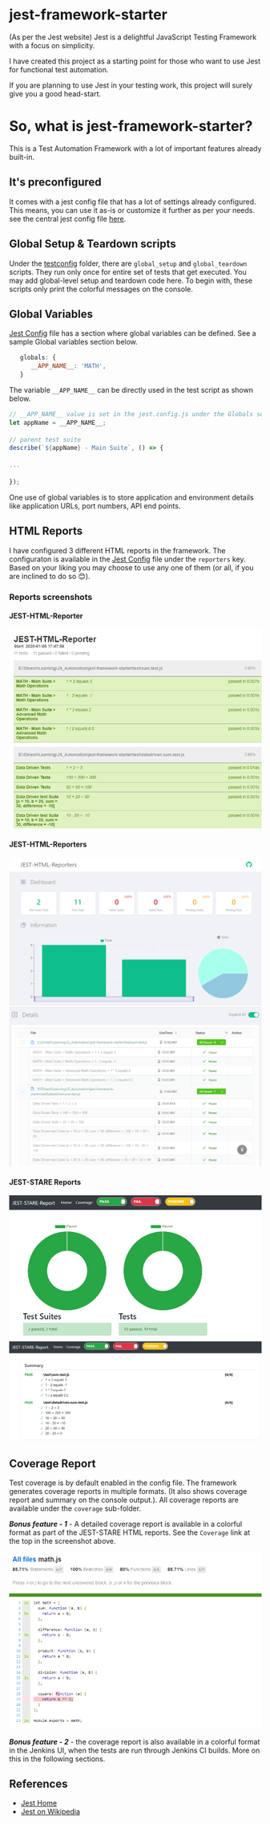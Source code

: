 # jest-framework-starter
(As per the Jest website) Jest is a delightful JavaScript Testing Framework with a focus on simplicity.

I have created this project as a starting point for those who want to use Jest for functional test automation. 

If you are planning to use Jest in your testing work, this project will surely give you a good head-start.

# So, what is jest-framework-starter?
This is a Test Automation Framework with a lot of important features already built-in.
## It's preconfigured
It comes with a jest config file that has a lot of settings already configured. This means, you can use it as-is or  customize it further as per your needs. see the central jest config file [here](https://github.com/dineshvelhal/jest-framework-starter/blob/master/jest.config.js).

## Global Setup & Teardown scripts
Under the [testconfig](https://github.com/dineshvelhal/jest-framework-starter/tree/master/testconfig) folder, there are `global_setup` and `global_teardown` scripts. They run only once for entire set of tests that get executed. You may add global-level setup and teardown code here. To begin with, these scripts only print the colorful messages on the console.

## Global Variables
[Jest Config](https://github.com/dineshvelhal/jest-framework-starter/blob/master/jest.config.js) file has a section where global variables can be defined. See a sample Global variables section below.
```javascript
   globals: {
      __APP_NAME__: 'MATH',
   }
```
The variable `__APP_NAME__` can be directly used in the test script as shown below.

```javascript
// __APP_NAME__ value is set in the jest.config.js under the Globals section
let appName = __APP_NAME__;

// parent test suite
describe(`${appName} - Main Suite`, () => { 

...

});
```
One use of global variables is to store application and environment details like application URLs, port numbers, API end points.

## HTML Reports
I have configured 3 different HTML reports in the framework. The configuraton is available in the [Jest Config](https://github.com/dineshvelhal/jest-framework-starter/blob/master/jest.config.js) file under the `reporters` key. Based on your liking you may choose to use any one of them (or all, if you are inclined to do so 😊).
### Reports screenshots
#### JEST-HTML-Reporter
![JEST-HTML-Reporter](JEST-HTML-Reporter.png)
#### JEST-HTML-Reporters
![JEST-HTML-Reporters_1](JEST-HTML-Reporters_1.png)
![JEST-HTML-Reporters_2](JEST-HTML-Reporters_2.png)
#### JEST-STARE Reports
![JEST-STARE-1](JEST-STARE-1.png)
![JEST-STARE-2](JEST-STARE-2.png)

## Coverage Report
Test coverage is by default enabled in the config file. The framework generates coverage reports in multiple formats. (It also shows coverage report and summary on the console output.). All coverage reports are available under the `coverage` sub-folder. 

_**Bonus feature - 1**_ - A detailed coverage report is available in a colorful format as part of the JEST-STARE HTML reports. See the `Coverage` link at the top in the screenshot above.

![Coverage](Coverage.png)

_**Bonus feature - 2**_ - the coverage report is also available in a colorful format in the Jenkins UI, when the tests are run through Jenkins CI builds. More on this in the following sections.



## References
- [Jest Home](https://jestjs.io/en/)
- [Jest on Wikipedia](https://en.wikipedia.org/wiki/Jest_(JavaScript_framework))
